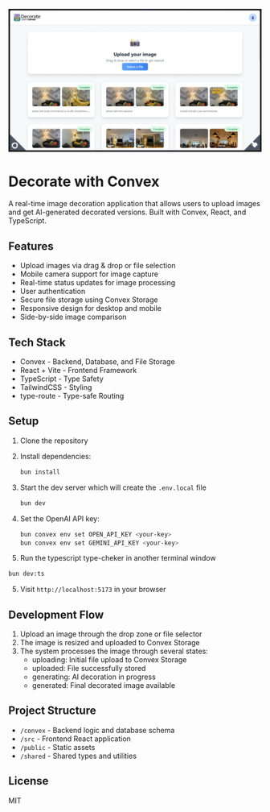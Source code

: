 ![screenshot](./media/screenshot.jpg)

# Decorate with Convex

A real-time image decoration application that allows users to upload images and get AI-generated decorated versions. Built with Convex, React, and TypeScript.

## Features

- Upload images via drag & drop or file selection
- Mobile camera support for image capture
- Real-time status updates for image processing
- User authentication
- Secure file storage using Convex Storage
- Responsive design for desktop and mobile
- Side-by-side image comparison

## Tech Stack

- Convex - Backend, Database, and File Storage
- React + Vite - Frontend Framework
- TypeScript - Type Safety
- TailwindCSS - Styling
- type-route - Type-safe Routing

## Setup

1. Clone the repository

2. Install dependencies:
   ```bash
   bun install
   ```
3. Start the dev server which will create the `.env.local` file

   ```bash
   bun dev
   ```

4. Set the OpenAI API key:

   ```bash
   bun convex env set OPEN_API_KEY <your-key>
   bun convex env set GEMINI_API_KEY <your-key>
   ```

5. Run the typescript type-cheker in another terminal window

```bash
bun dev:ts
```

5. Visit `http://localhost:5173` in your browser

## Development Flow

1. Upload an image through the drop zone or file selector
2. The image is resized and uploaded to Convex Storage
3. The system processes the image through several states:
   - uploading: Initial file upload to Convex Storage
   - uploaded: File successfully stored
   - generating: AI decoration in progress
   - generated: Final decorated image available

## Project Structure

- `/convex` - Backend logic and database schema
- `/src` - Frontend React application
- `/public` - Static assets
- `/shared` - Shared types and utilities

## License

MIT
